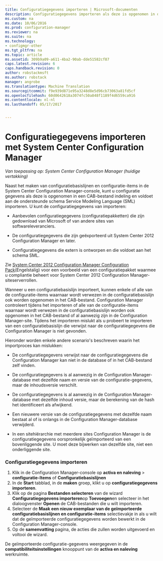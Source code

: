 ```yaml
---
title: Configuratiegegevens importeren | Microsoft-documenten
description: Configuratiegegevens importeren als deze is opgenomen in de indeling van een CAB-bestand en de voldoet aan de ondersteunde schema Service modelleren taal.
ms.custom: na
ms.date: 10/06/2016
ms.prod: configuration-manager
ms.reviewer: na
ms.suite: na
ms.technology:
- configmgr-other
ms.tgt_pltfrm: na
ms.topic: article
ms.assetid: 309b9a09-a611-4ba2-90ab-dde51582cf87
caps.latest.revision: 6
caps.handback.revision: 0
author: robstackmsft
ms.author: robstack
manager: angrobe
ms.translationtype: Machine Translation
ms.sourcegitcommit: f9e939d871e95a3248d8e5d96cb73063a81fd5cf
ms.openlocfilehash: 60d0642618a3074fc50a848f1189f4d6559ca916
ms.contentlocale: nl-nl
ms.lasthandoff: 05/17/2017


---
```

# <a name="import-configuration-data-with-system-center-configuration-manager"></a>Configuratiegegevens importeren met System Center Configuration Manager

*Van toepassing op: System Center Configuration Manager (huidige vertakking)*

Naast het maken van configuratiebasislijnen en configuratie-items in de System Center Configuration Manager-console, kunt u configuratie gegevens als deze is opgenomen in een CAB-bestand indeling en voldoet aan de ondersteunde schema Service Modeling Language (SML) importeren. U kunt de configuratiegegevens van importeren:  

-   Aanbevolen configuratiegegevens (configuratiepakketten) die zijn gedownload van Microsoft of van andere sites van softwareleveranciers.  

-   De configuratiegegevens die zijn geëxporteerd uit System Center 2012 Configuration Manager en later.  

-   Configuratiegegevens die extern is ontworpen en die voldoet aan het schema SML.  

 Zie [System Center 2012 Configuration Manager Configuration Pack](http://www.microsoft.com/en-us/download/details.aspx?id=30710&WT.mc_id=rss_alldownloads_all)(Engelstalig) voor een voorbeeld van een configuratiepakket waarmee u compliantie beheert voor System Center 2012 Configuration Manager-siteserverrollen.  

Wanneer u een configuratiebasislijn importeert, kunnen enkele of alle van de configuratie-items waarnaar wordt verwezen in de configuratiebasislijn ook worden opgenomen in het CAB-bestand. Configuration Manager controleert tijdens het importeren of alle van de configuratie-items waarnaar wordt verwezen in de configuratiebasislijn worden ook opgenomen in het CAB-bestand of al aanwezig zijn in de Configuration Manager-site. Tijdens het importeren mislukt als u probeert te importeren van een configuratiebasislijn die verwijst naar de configuratiegegevens die Configuration Manager is niet gevonden.  

Hieronder worden enkele andere scenario's beschreven waarin het importproces kan mislukken:  

-   De configuratiegegevens verwijst naar de configuratiegegevens die Configuration Manager kan niet in de database of in het CAB-bestand zelf vinden.  

-   De configuratiegegevens is al aanwezig in de Configuration Manager-database met dezelfde naam en versie van de configuratie-gegevens, maar de inhoudsversie verschilt.  

-   De configuratiegegevens is al aanwezig in de Configuration Manager-database met dezelfde inhoud versie, maar de berekening van de hash het identificeert als afwijkend.  

-   Een nieuwere versie van de configuratiegegevens met dezelfde naam bestaat al of is onlangs in de Configuration Manager-database verwijderd.  

-   In een sitehiërarchie met meerdere sites Configuration Manager is de configuratiegegevens oorspronkelijk geïmporteerd van een bovenliggende site. U moet deze bijwerken van dezelfde site, niet een onderliggende site.  

### <a name="import-configuration-data"></a>Configuratiegegevens importeren  

1.  Klik in de Configuration Manager-console op **activa en naleving** > **configuratie-Items** of **Configuratiebasislijnen**
2.  In de **Start** tabblad, in de **maken** groep, klikt u op **configuratiegegevens importeren**.  
3.  Klik op de pagina **Bestanden selecteren** van de wizard **Configuratiegegevens importeren**op **Toevoegen**en selecteer in het dialoogvenster **Openen** de CAB-bestanden die u wilt importeren.  
4.  Selecteer de **Maak een nieuw exemplaar van de geïmporteerde configuratiebasislijnen en configuratie-items** selectievakje in als u wilt dat de geïmporteerde configuratiegegevens worden bewerkt in de Configuration Manager-console.  
5.  Op de **samenvatting** pagina, de acties die zullen worden uitgevoerd en voltooi de wizard.  

De geïmporteerde configuratie-gegevens weergegeven in de **compatibiliteitsinstellingen** knooppunt van de **activa en naleving** werkruimte.  

